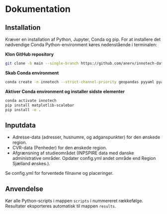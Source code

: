 # Dokumentation

## Installation

Kræver en installation af Python, Jupyter, Conda og pip. For at installere det nødvendige Conda Python-environment køres nedenstående i terminalen:

**Klon GitHub repository**

````bash
git clone -b main --single-branch https://github.com/anerv/innotech-data-processing --depth 1
````

**Skab Conda environment**
```bash
conda create -n innotech --strict-channel-priority geopandas pyyaml pyarrow overpy contextily h3-py ipykernel
```

**Aktiver Conda environment og installer sidste elementer**
````bash
conda activate innotech
pip install matplotlib-scalebar
pip install -e .
````

## Inputdata

- Adresse-data (adresser, husnumre, og adganspunkter) for den ønskede region.
- CVR-data (Penheder) for den ønskede region.
- Afgrænsning af studieområdet (INPSPIRE data med danske administrative områder. Opdater config.yml andet område end Region Sjælland ønskes.). 

Se config.yml for forventede filnavne og placeringer.

## Anvendelse

Kør alle Python-scripts i mappen `scripts` i nummereret rækkefølge. Resultater eksporteres automatisk til mappen `results`.



